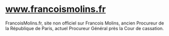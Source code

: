 # www.francoismolins.fr
FrancoisMolins.fr, site non officiel sur Francois Molins, ancien Procureur de la République de Paris, actuel Procureur Général près la Cour de cassation.
